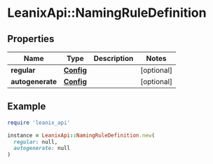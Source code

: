 # LeanixApi::NamingRuleDefinition

## Properties

| Name | Type | Description | Notes |
| ---- | ---- | ----------- | ----- |
| **regular** | [**Config**](Config.md) |  | [optional] |
| **autogenerate** | [**Config**](Config.md) |  | [optional] |

## Example

```ruby
require 'leanix_api'

instance = LeanixApi::NamingRuleDefinition.new(
  regular: null,
  autogenerate: null
)
```


